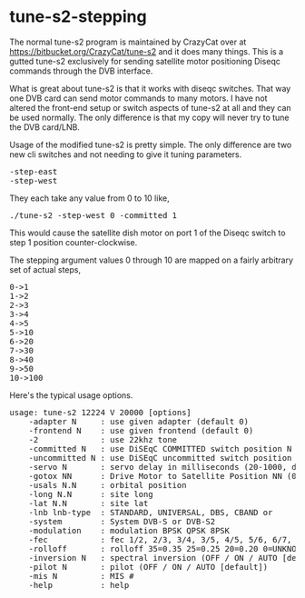 tune-s2-stepping
================

The normal tune-s2 program is maintained by CrazyCat over at https://bitbucket.org/CrazyCat/tune-s2 and it does many things.
This is a gutted tune-s2 exclusively for sending satellite motor positioning Diseqc commands through the DVB interface.

What is great about tune-s2 is that it works with diseqc switches. That way one DVB card can send motor commands to many
motors. I have not altered the front-end setup or switch aspects of tune-s2 at all and they can be used normally. The only
difference is that my copy will never try to tune the DVB card/LNB.

Usage of the modified tune-s2 is pretty simple. The only difference are two new cli switches and not needing to give it tuning parameters.

<pre>-step-east 
-step-west</pre>

They each take any value from 0 to 10 like, 

<pre>./tune-s2 -step-west 0 -committed 1</pre>

This would cause the satellite dish motor on port 1 of the Diseqc switch to step 1 position counter-clockwise.

The stepping argument values 0 through 10 are mapped on a fairly arbitrary set of actual steps,

<pre>0->1
1->2
2->3
3->4
4->5
5->10
6->20
7->30
8->40
9->50
10->100</pre>

Here's the typical usage options.

<pre>usage: tune-s2 12224 V 20000 [options]
	-adapter N     : use given adapter (default 0)
	-frontend N    : use given frontend (default 0)
	-2             : use 22khz tone
	-committed N   : use DiSEqC COMMITTED switch position N (1-4)
	-uncommitted N : use DiSEqC uncommitted switch position N (1-4)
	-servo N       : servo delay in milliseconds (20-1000, default 20)
	-gotox NN      : Drive Motor to Satellite Position NN (0-99)
	-usals N.N     : orbital position
	-long N.N      : site long
	-lat N.N       : site lat
	-lnb lnb-type  : STANDARD, UNIVERSAL, DBS, CBAND or 
	-system        : System DVB-S or DVB-S2
	-modulation    : modulation BPSK QPSK 8PSK
	-fec           : fec 1/2, 2/3, 3/4, 3/5, 4/5, 5/6, 6/7, 8/9, 9/10, AUTO
	-rolloff       : rolloff 35=0.35 25=0.25 20=0.20 0=UNKNOWN
	-inversion N   : spectral inversion (OFF / ON / AUTO [default])
	-pilot N	   : pilot (OFF / ON / AUTO [default])
	-mis N   	   : MIS #
	-help          : help</pre>
